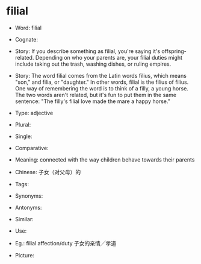 # filial

- Word: filial
- Cognate: 
- Story: If you describe something as filial, you're saying it's offspring-related. Depending on who your parents are, your filial duties might include taking out the trash, washing dishes, or ruling empires.
- Story: The word filial comes from the Latin words filius, which means "son," and filia, or "daughter." In other words, filial is the filius of filius. One way of remembering the word is to think of a filly, a young horse. The two words aren't related, but it's fun to put them in the same sentence: "The filly's filial love made the mare a happy horse."

- Type: adjective
- Plural: 
- Single: 
- Comparative: 
- Meaning: connected with the way children behave towards their parents
- Chinese: 子女（对父母）的
- Tags: 
- Synonyms: 
- Antonyms: 
- Similar: 
- Use: 
- Eg.: filial affection/duty 子女的亲情╱孝道
- Picture: 

